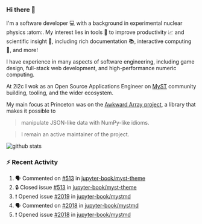 ### Hi there 👋 

I'm a software developer 💻 with a background in experimental nuclear physics :atom:. My interest lies in tools :wrench: to improve productivity :chart_with_upwards_trend: and scientific insight :telescope:, including rich documentation 📚, interactive computing 🧮, and more! 

I have experience in many aspects of software engineering, including game design, full-stack web development, and high-performance numeric computing. 

At 2i2c I wok as an Open Source Applications Engineer on [MyST](https://github.com/jupyter-book/mystmd) community building, tooling, and the wider ecosystem. 

My main focus at Princeton was on the [Awkward Array project](awkward-array.org/), a library that makes it possible to 
> manipulate JSON-like data with NumPy-like idioms.

> I remain an active maintainer of the project. 

![github stats](https://github-readme-stats.vercel.app/api?username=agoose77&show_icons=true&hide_rank=true&hide_title=true&bg_color=30,e76445,904e95&text_color=efe3ec&icon_color=efe3ec)
<!--
**agoose77/agoose77** is a ✨ _special_ ✨ repository because its `README.md` (this file) appears on your GitHub profile.

Here are some ideas to get you started:

- 🔭 I’m currently working on ...
- 🌱 I’m currently learning ...
- 👯 I’m looking to collaborate on ...
- 🤔 I’m looking for help with ...
- 💬 Ask me about ...
- 📫 How to reach me: ...
- 😄 Pronouns: ...
- ⚡ Fun fact: ...
-->

### :zap: Recent Activity

<!--START_SECTION:activity-->
1. 🗣 Commented on [#513](https://github.com/jupyter-book/myst-theme/issues/513#issuecomment-2881154090) in [jupyter-book/myst-theme](https://github.com/jupyter-book/myst-theme)
2. 🔒 Closed issue [#513](https://github.com/jupyter-book/myst-theme/issues/513) in [jupyter-book/myst-theme](https://github.com/jupyter-book/myst-theme)
3. ❗ Opened issue [#2019](https://github.com/jupyter-book/mystmd/issues/2019) in [jupyter-book/mystmd](https://github.com/jupyter-book/mystmd)
4. 🗣 Commented on [#2018](https://github.com/jupyter-book/mystmd/issues/2018#issuecomment-2880966505) in [jupyter-book/mystmd](https://github.com/jupyter-book/mystmd)
5. ❗ Opened issue [#2018](https://github.com/jupyter-book/mystmd/issues/2018) in [jupyter-book/mystmd](https://github.com/jupyter-book/mystmd)
<!--END_SECTION:activity-->
